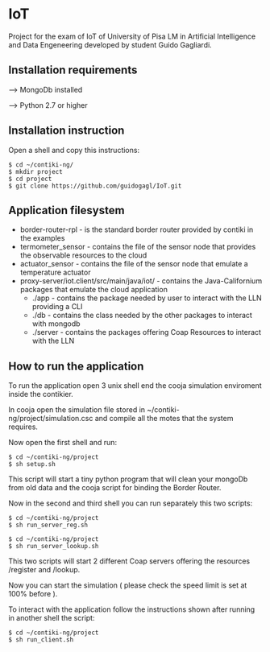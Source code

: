 # IoT
Project for the exam of IoT of University of Pisa LM in Artificial Intelligence and Data Engeneering developed by student Guido Gagliardi.

## Installation requirements
--> MongoDb installed

--> Python 2.7 or higher

## Installation instruction

Open a shell and copy this instructions:
```shell
$ cd ~/contiki-ng/
$ mkdir project
$ cd project
$ git clone https://github.com/guidogagl/IoT.git
```

## Application filesystem

* border-router-rpl - is the standard border router provided by contiki in the examples
* termometer_sensor - contains the file of the sensor node that provides the observable resources to the cloud
* actuator_sensor - contains the file of the sensor node that emulate a temperature actuator 
* proxy-server/iot.client/src/main/java/iot/ - contains the Java-Californium packages that emulate the cloud application
  * ./app - contains the package needed by user to interact with the LLN providing a CLI
  * ./db - contains the class needed by the other packages to interact with mongodb
  * ./server - contains the packages offering Coap Resources to interact with the LLN


## How to run the application

To run the application open 3 unix shell end the cooja simulation enviroment inside the contikier. 

In cooja open the simulation file stored in ~/contiki-ng/project/simulation.csc and compile all the motes that the system requires.

Now open the first shell and run: 
```shell
$ cd ~/contiki-ng/project
$ sh setup.sh
```

This script will start a tiny python program that will clean your mongoDb from old data and the cooja script for binding the Border Router.

Now in the second and third shell you can run separately this two scripts:
```shell
$ cd ~/contiki-ng/project
$ sh run_server_reg.sh
```
```shell
$ cd ~/contiki-ng/project
$ sh run_server_lookup.sh
```
This two scripts will start 2 different Coap servers offering the resources /register and /lookup.

Now you can start the simulation ( please check the speed limit is set at 100% before ).

To interact with the application follow the instructions shown after running in another shell the script:
```shell
$ cd ~/contiki-ng/project
$ sh run_client.sh
```
